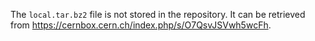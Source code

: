 The `local.tar.bz2` file is not stored in the repository. It can be retrieved from <https://cernbox.cern.ch/index.php/s/O7QsvJSVwh5wcFh>.
